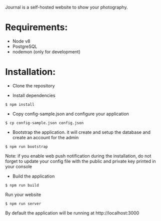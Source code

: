Journal is a self-hosted website to show your photography.

# Requirements:

- Node v8
- PostgreSQL
- nodemon (only for development)

# Installation:

- Clone the repository

- Install dependencies

```
$ npm install
```

- Copy config-sample.json and configure your application

```
$ cp config-sample.json config.json
```

- Bootstrap the application. it will create and setup the database and create an account for the admin

```
$ npm run bootstrap
```

Note: if you enable web push notification during the installation, do not forget to update your config file with the public and private key printed in your console

- Build the application

```
$ npm run build
```

Run your website

```
$ npm run server
```

By default the application will be running at http://localhost:3000